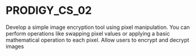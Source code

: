 # PRODIGY_CS_02
Develop a simple image encryption tool using pixel manipulation. You can perform operations like swapping pixel values or applying a basic mathematical operation to each pixel. Allow users to encrypt and decrypt images
